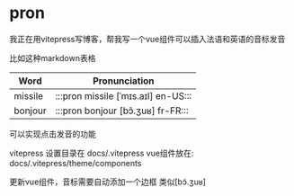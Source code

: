 # pron

我正在用vitepress写博客，帮我写一个vue组件可以插入法语和英语的音标发音

比如这种markdown表格

| Word    | Pronunciation                           |
| ------- | --------------------------------------- |
| missile | :::pron missile [ˈmɪs.aɪl] en-US:::       |
| bonjour | :::pron bonjour [bɔ̃.ʒuʁ] fr-FR:::         |

可以实现点击发音的功能

vitepress 设置目录在 docs/.vitepress
vue组件放在: docs/.vitepress/theme/components

更新vue组件，音标需要自动添加一个边框 类似[bɔ̃.ʒuʁ]